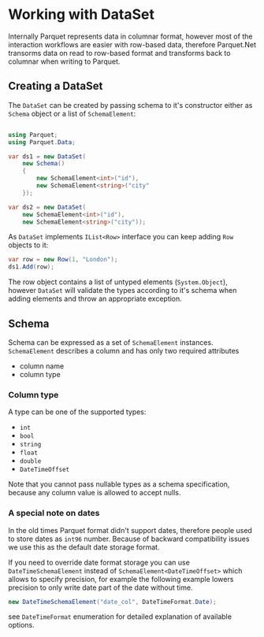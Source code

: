 # Working with DataSet

Internally Parquet represents data in columnar format, however most of the interaction workflows are easier with row-based data, therefore Parquet.Net transorms data on read to row-based format and transforms back to columnar when writing to Parquet.

## Creating a DataSet

The `DataSet` can be created by passing schema to it's constructor either as `Schema` object or a list of `SchemaElement`:


```csharp

using Parquet;
using Parquet.Data;

var ds1 = new DataSet(
	new Schema()
	{
		new SchemaElement<int>("id"),
		new SchemaElement<string>("city"
	});

var ds2 = new DataSet(
	new SchemaElement<int>("id"),
	new SchemaElement<string>("city"));
```

As `DataSet` implements `IList<Row>` interface you can keep adding `Row` objects to it:

```csharp
var row = new Row(1, "London");
ds1.Add(row);
```

The row object contains a list of untyped elements (`System.Object`), however `DataSet` will validate the types according to it's schema when adding elements and throw an appropriate exception.

## Schema

Schema can be expressed as a set of `SchemaElement` instances. `SchemaElement` describes a column and has only two required attributes

- column name
- column type

### Column type

A type can be one of the supported types:

- `int`
- `bool`
- `string`
- `float`
- `double`
- `DateTimeOffset`

Note that you cannot pass nullable types as a schema specification, because any column value is allowed to accept nulls.

### A special note on dates

In the old times Parquet format didn't support dates, therefore people used to store dates as `int96` number. Because of backward compatibility issues we use this as the default date storage format.

If you need to override date format storage you can use `DateTimeSchemaElement` instead of `SchemaElement<DateTimeOffset>` which allows to specify precision, for example the following example lowers precision to only write date part of the date without time.

```csharp
new DateTimeSchemaElement("date_col", DateTimeFormat.Date);
```

see `DateTimeFormat` enumeration for detailed explanation of available options.

